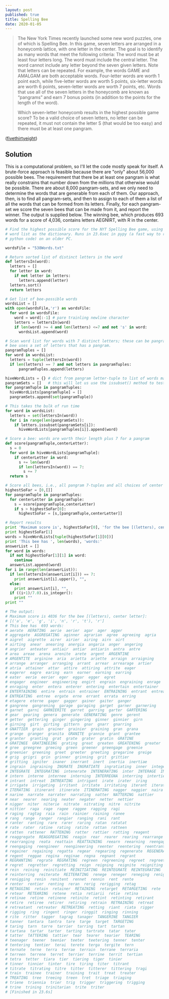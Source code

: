 ```yaml
---
layout: post
published: true
title: Spelling Bee
date: 2020-01-05
---
```


>The New York Times recently launched some new word puzzles, one of which is Spelling Bee. In this game, seven letters are arranged in a honeycomb lattice, with one letter in the center. The goal is to identify as many words that meet the following criteria: The word must be at least four letters long. The word must include the central letter. The word cannot include any letter beyond the seven given letters.
>Note that letters can be repeated. For example, the words GAME and AMALGAM are both acceptable words. Four-letter words are worth 1 point each, while five-letter words are worth 5 points, six-letter words are worth 6 points, seven-letter words are worth 7 points, etc. Words that use all of the seven letters in the honeycomb are known as “pangrams” and earn 7 bonus points (in addition to the points for the length of the word). 
>
>Which seven-letter honeycomb results in the highest possible game score? To be a valid choice of seven letters, no letter can be repeated, it must not contain the letter S (that would be too easy) and there must be at least one pangram.

<!--more-->

([fivethirtyeight](https://fivethirtyeight.com/features/can-you-solve-the-vexing-vexillology/))

## Solution

This is a computational problem, so I'll let the code mostly speak for itself. A brute-force approach is feasible because there are "only" about 56,000 possible bees. The requirement that there be at least one pangram is what really constrains that number down from the millions that otherwise would be possible. There are about 8,000 pangram-sets, and we only need to determine the words that are generable from each of them. Our approach, then, is to find all pangram-sets, and then to assign to each of them a list of all the words that can be formed from its letters. Finally, for each pangram-set we score the seven bees that can be made from it, and report the winner. The output is supplied below. The winning bee, which produces 693 words for a score of 4,036, contains letters AEGNIRT, with R in the center.

```python
# Find the highest possible score for the NYT Spelling Bee game, using a supplied
# word list as the dictionary. Runs in 23.6sec in pypy (a fast way to run
# python code) on an older PC.

wordsFile = "538Words.txt"

# Return sorted list of distinct letters in the word
def lettersIn(word):
  letters = []
  for letter in word:
    if not letter in letters:
      letters.append(letter)
  letters.sort()
  return letters

# Get list of bee-possible words
wordsList = []
with open(wordsFile,'r') as wordsFile:
  for word in wordsFile:
    word = word[:-1] # pare trainling newline character
    letters = lettersIn(word)
    if len(word) >= 4 and len(letters) <=7 and not 's' in word:
      wordsList.append(word)

# Scan word list for words with 7 distinct letters; these can be pangrams, and every
# bee uses a set of letters that has a pangram.
pangramTuples = []
for word in wordsList:
  letters = tuple(lettersIn(word))
  if len(letters) == 7 and not letters in pangramTuples:
      pangramTuples.append(letters)

hiveWordLists = {} # dict from pangram letter-tuple to list of words made from the letters
pangramSets = []   # this will let us use the issubset() method to test if a word can be made
for pangramTuple in pangramTuples:
  hiveWordLists[pangramTuple] = []
  pangramSets.append(set(pangramTuple))

# This takes the bulk of run time
for word in wordsList:
  letters = set(lettersIn(word))
  for i in range(len(pangramSets)):
    if letters.issubset(pangramSets[i]):
      hiveWordLists[pangramTuples[i]].append(word)

# Score a bee: words are worth their length plus 7 for a pangram
def score(pangramTuple,centerLetter):
  s = 0
  for word in hiveWordLists[pangramTuple]:
    if centerLetter in word:
      s += len(word)
      if len(lettersIn(word)) == 7:
        s += 7
  return s

# Score all bees, i.e., all pangram 7-tuples and all choices of center letter
highestSoFar = [0,[]] 
for pangramTuple in pangramTuples:
  for centerLetter in pangramTuple:
    s = score(pangramTuple,centerLetter) 
    if s > highestSoFar[0]:
      highestSoFar = [s,[pangramTuple,centerLetter]]

# Report results
print 'Maximum score is', highestSoFar[0], 'for the bee [(letters), center letter]:'
print highestSoFar[1]
words = hiveWordLists[tuple(highestSoFar[1][0])]
print 'This bee has ', len(words), 'words:'
answerList = []
for word in words:
  if not highestSoFar[1][1] in word:
    continue
  answerList.append(word)
for i in range(len(answerList)):
  if len(lettersIn(answerList[i])) == 7:
    print answerList[i].upper(), "",
  else:
    print answerList[i], "",
  if ((i+1)/7.0).is_integer():
    print ""
print ""

# The output:
# Maximum score is 4036 for the bee [(letters), center letter]:
# [('a', 'e', 'g', 'i', 'n', 'r', 't'), 'r']
# This bee has  693 words:
# aerate  AERATING  aerie  aerier  agar  ager  agger  
# aggregate  AGGREGATING  aginner  agrarian  agree  agreeing  agria  
# aigret  aigrette  airer  airier  airing  airn  airt  
# airting  anear  anearing  anergia  angaria  anger  angering  
# angrier  anteater  antiair  antiar  antiarin  antra  antre  
# area  areae  arena  arenite  arete  argent  ARGENTINE  
# ARGENTITE  arginine  aria  arietta  ariette  arraign  arraigning  
# arrange  arranger  arranging  arrant  arrear  arrearage  artier  
# atria  attainer  attar  attire  attiring  attrite  eager  
# eagerer  eagre  earing  earn  earner  earning  earring  
# eater  eerie  eerier  eger  eggar  egger  egret  
# engager  engineer  engineering  engirt  engrain  engraining  enrage  
# enraging  enter  entera  enterer  entering  entertain  entertainer  
# ENTERTAINING  entire  entrain  entrainer  ENTRAINING  entrant  entreat  
# ENTREATING  entree  ergate  erne  errant  errata  erring  
# etagere  eterne  gager  gagger  gainer  gaiter  ganger  
# gangrene  gangrening  garage  garaging  garget  garner  garnering  
# garnet  garni  GARNIERITE  garret  garring  garter  GARTERING  
# gear  gearing  genera  generate  GENERATING  genre  gerent  
# getter  gettering  ginger  gingering  ginner  ginnier  girn  
# girning  girt  girting  gittern  gnar  gnarr  gnarring  
# GNATTIER  grain  grainer  grainier  graining  gran  grana  
# grange  granger  granita  GRANITE  grannie  grant  grantee  
# granter  granting  grat  grate  grater  gratin  GRATINE  
# GRATINEE  GRATINEEING  grating  great  greaten  GREATENING  greater  
# gree  greegree  greeing  green  greener  greengage  greenie  
# greenier  greening  greet  greeter  greeting  gregarine  greige  
# grig  grigri  grin  grinner  grinning  grit  grittier  
# gritting  igniter  inaner  inerrant  inert  inertia  inertiae  
# ingrain  ingraining  INGRATE  INGRATIATE  ingratiating  inner  integer  
# INTEGRATE  INTEGRATING  intenerate  INTENERATING  inter  INTERAGE  INTERGANG  
# intern  interne  internee  interning  INTERREGNA  interring  intertie  
# intrant  intreat  INTREATING  intrigant  irate  irater  iring  
# irrigate  irrigating  irritant  irritate  irritating  iterant  iterate  
# ITERATING  itinerant  itinerate  ITINERATING  nagger  naggier  naira  
# narine  narrate  narrater  narrating  natter  NATTERING  nattier  
# near  nearer  nearing  neater  negater  netter  nettier  
# nigger  niter  niterie  nitrate  nitrating  nitre  nitrite  
# nittier  raga  rage  ragee  raggee  ragging  ragi  
# raging  ragtag  raia  rain  rainier  raining  ranee  
# rang  range  ranger  rangier  ranging  rani  rant  
# ranter  ranting  rare  rarer  raring  ratan  ratatat  
# rate  rater  ratine  rating  ratite  rattan  ratteen  
# ratten  rattener  RATTENING  ratter  rattier  ratting  reagent  
# reaggregate  REAGGREGATING  reagin  rear  rearer  rearing  rearrange  
# rearranging  reata  reattain  REATTAINING  reearn  reearning  reengage  
# reengaging  reengineer  reengineering  reenter  reentering  reentrant  regain  
# regainer  regaining  regatta  regear  regearing  regenerate  REGENERATING  
# regent  reggae  regina  reginae  regna  regnant  regrant  
# REGRANTING  regrate  REGRATING  regreen  regreening  regreet  regreeting  
# regret  regretter  regretting  reign  reigning  reignite  reigniting  
# rein  reining  reinitiate  REINITIATING  REINTEGRATE  REINTEGRATING  reinter  
# reinterring  reiterate  REITERATING  renege  reneger  reneging  renig  
# renigging  renin  renitent  rennet  rennin  rent  rente  
# renter  rentier  renting  reran  rerig  rerigging  retag  
# RETAGGING  retain  retainer  RETAINING  retarget  RETARGETING  rete  
# retear  RETEARING  retene  retia  retiarii  retie  retina  
# retinae  retine  retinene  retinite  retint  retinting  retirant  
# retire  retiree  retirer  retiring  retrain  RETRAINING  retreat  
# retreatant  retreater  RETREATING  retting  riant  riata  rigger  
# rigging  ring  ringent  ringer  ringgit  ringing  rinning  
# rite  ritter  tagger  tagrag  tanager  TANGERINE  TANGIER  
# tanner  tantara  tantra  tare  targe  target  TARGETING  
# taring  tarn  tarre  tarrier  tarring  tart  tartan  
# tartana  tartar  tarter  tarting  tartrate  tatar  tater  
# tatter  TATTERING  tattier  tear  tearer  tearier  TEARING  
# teenager  teener  teenier  teeter  teetering  tenner  tenter  
# tentering  tentier  terai  terete  terga  tergite  tern  
# ternate  terne  terra  terrae  terrain  terrane  terraria  
# terreen  terrene  terret  terrier  terrine  territ  tertian  
# tetra  tetter  tiara  tier  tiering  tiger  tinier  
# tinner  tinnier  tinter  tire  tiring  titer  titrant  
# titrate  titrating  titre  titter  titterer  tittering  tragi  
# train  trainee  trainer  training  trait  treat  treater  
# TREATING  tree  treeing  treen  tret  triage  triaging  
# triene  triennia  trier  trig  trigger  triggering  trigging  
# trine  trining  trinitarian  trite  triter  
# [Finished in 23.6s]
```

<br>